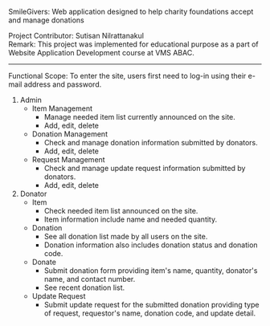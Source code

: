 SmileGivers: Web application designed to help charity foundations accept and manage donations

Project Contributor: Sutisan Nilrattanakul <br />
Remark: This project was implemented for educational purpose as a part of Website Application Development course at VMS ABAC.

---
Functional Scope:
To enter the site, users first need to log-in using their e-mail address and password.
1) Admin
   * Item Management
     - Manage needed item list currently announced on the site.
     - Add, edit, delete
   * Donation Management
     - Check and manage donation information submitted by donators.
     - Add, edit, delete
   * Request Management
     - Check and manage update request information submitted by donators.
     - Add, edit, delete
3) Donator
   * Item
     - Check needed item list announced on the site.
     - Item information include name and needed quantity.
   * Donation
     - See all donation list made by all users on the site.
     - Donation information also includes donation status and donation code.
   * Donate
     - Submit donation form providing item's name, quantity, donator's name, and contact number.
     - See recent donation list.
   * Update Request
     - Submit update request for the submitted donation providing type of request, requestor's name, donation code, and update detail. 
